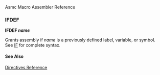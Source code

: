 Asmc Macro Assembler Reference

### IFDEF

**IFDEF _name_**

Grants assembly if _name_ is a previously defined label, variable, or symbol. See [IF](if.md) for complete syntax.

#### See Also

[Directives Reference](readme.md)